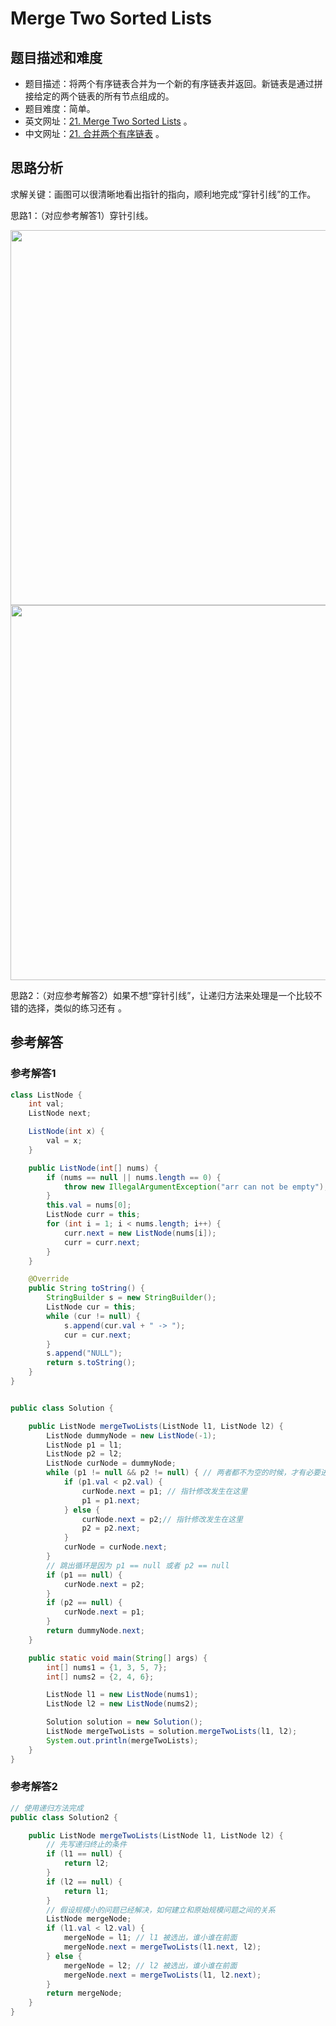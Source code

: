 # Merge Two Sorted Lists

## 题目描述和难度
+ 题目描述：将两个有序链表合并为一个新的有序链表并返回。新链表是通过拼接给定的两个链表的所有节点组成的。 
+ 题目难度：简单。
+ 英文网址：[21. Merge Two Sorted Lists](https://leetcode.com/problems/merge-two-sorted-lists/description/)  。
+ 中文网址：[21. 合并两个有序链表](https://leetcode-cn.com/problems/merge-two-sorted-lists/description/)  。
## 思路分析
求解关键：画图可以很清晰地看出指针的指向，顺利地完成“穿针引线”的工作。

思路1：（对应参考解答1）穿针引线。

<img src="https://liweiwei1419.github.io/images/leetcode-solution/21-1.jpg" width="600">


<img src="https://liweiwei1419.github.io/images/leetcode-solution/21-2.jpg" width="600">


思路2：（对应参考解答2）如果不想“穿针引线”，让递归方法来处理是一个比较不错的选择，类似的练习还有 []()。

## 参考解答
### 参考解答1

```java
class ListNode {
    int val;
    ListNode next;

    ListNode(int x) {
        val = x;
    }

    public ListNode(int[] nums) {
        if (nums == null || nums.length == 0) {
            throw new IllegalArgumentException("arr can not be empty");
        }
        this.val = nums[0];
        ListNode curr = this;
        for (int i = 1; i < nums.length; i++) {
            curr.next = new ListNode(nums[i]);
            curr = curr.next;
        }
    }

    @Override
    public String toString() {
        StringBuilder s = new StringBuilder();
        ListNode cur = this;
        while (cur != null) {
            s.append(cur.val + " -> ");
            cur = cur.next;
        }
        s.append("NULL");
        return s.toString();
    }
}


public class Solution {

    public ListNode mergeTwoLists(ListNode l1, ListNode l2) {
        ListNode dummyNode = new ListNode(-1);
        ListNode p1 = l1;
        ListNode p2 = l2;
        ListNode curNode = dummyNode;
        while (p1 != null && p2 != null) { // 两者都不为空的时候，才有必要进行比较
            if (p1.val < p2.val) {
                curNode.next = p1; // 指针修改发生在这里
                p1 = p1.next;
            } else {
                curNode.next = p2;// 指针修改发生在这里
                p2 = p2.next;
            }
            curNode = curNode.next;
        }
        // 跳出循环是因为 p1 == null 或者 p2 == null
        if (p1 == null) {
            curNode.next = p2;
        }
        if (p2 == null) {
            curNode.next = p1;
        }
        return dummyNode.next;
    }

    public static void main(String[] args) {
        int[] nums1 = {1, 3, 5, 7};
        int[] nums2 = {2, 4, 6};

        ListNode l1 = new ListNode(nums1);
        ListNode l2 = new ListNode(nums2);

        Solution solution = new Solution();
        ListNode mergeTwoLists = solution.mergeTwoLists(l1, l2);
        System.out.println(mergeTwoLists);
    }
}
```

### 参考解答2

```java
// 使用递归方法完成
public class Solution2 {

    public ListNode mergeTwoLists(ListNode l1, ListNode l2) {
        // 先写递归终止的条件
        if (l1 == null) {
            return l2;
        }
        if (l2 == null) {
            return l1;
        }
        // 假设规模小的问题已经解决，如何建立和原始规模问题之间的关系
        ListNode mergeNode;
        if (l1.val < l2.val) {
            mergeNode = l1; // l1 被选出，谁小谁在前面
            mergeNode.next = mergeTwoLists(l1.next, l2);
        } else {
            mergeNode = l2; // l2 被选出，谁小谁在前面
            mergeNode.next = mergeTwoLists(l1, l2.next);
        }
        return mergeNode;
    }
}
```